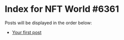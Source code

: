 # Index for NFT World #6361
Posts will be displayed in the order below:

- [Your first post](./001-first.md)

